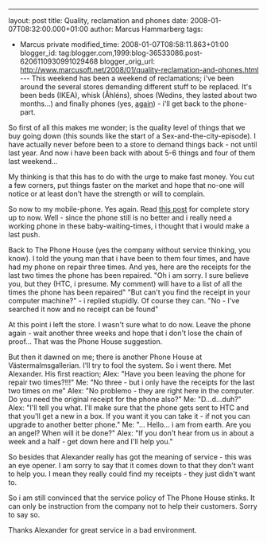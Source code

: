 ---
layout: post
title: Quality, reclamation and phones
date: 2008-01-07T08:32:00.000+01:00
author: Marcus Hammarberg
tags:
  - Marcus private
modified_time: 2008-01-07T08:58:11.863+01:00
blogger_id: tag:blogger.com,1999:blog-36533086.post-6206110930991029468
blogger_orig_url: http://www.marcusoft.net/2008/01/quality-reclamation-and-phones.html ---
This weekend has been a weekend of reclamations; i've been around the
several stores demanding different stuff to be replaced. It's been beds
(IKEA), whisk (Åhléns), shoes (Wedins, they lasted about two months...)
and finally phones (yes,
[again](http://marcushammarberg.blogspot.com/2007/10/non-exsisting-service-quality-at-phone.html)) -
i'll get back to the phone-part.

So first of all this makes me wonder; is the quality level of things
that we buy going down (this sounds like the start of a
Sex-and-the-city-episode). I have actually never before been to a store
to demand things back - not until last year. And now i have been back
with about 5-6 things and four of them last weekend...

My thinking is that this has to do with the urge to make fast money. You
cut a few corners, put things faster on the market and hope that no-one
will notice or at least don't have the strength or will to complain.

So now to my mobile-phone. Yes again. Read [this
post](http://marcushammarberg.blogspot.com/2007/10/non-exsisting-service-quality-at-phone.html)
for complete story up to now. Well - since the phone still is no better
and i really need a working phone in these baby-waiting-times, i thought
that i would make a last push.

Back to The Phone House (yes the company without service thinking, you
know). I told the young man that i have been to them four times, and
have had my phone on repair three times. And yes, here are the receipts
for the last two times the phone has been repaired.
"Oh i am sorry. I sure believe you, but they (HTC, i presume. My
comment) will have to a list of all the times the phone has been
repaired"
"But can't you find the receipt in your computer machine?" - i replied
stupidly. Of course they can.
"No - I've searched it now and no receipt can be found"

At this point i left the store. I wasn't sure what to do now. Leave the
phone again - wait another three weeks and hope that i don't lose the
chain of proof... That was the Phone House suggestion.

But then it dawned on me; there is another Phone House at
Västermalmsgallerian. I'll try to fool the system. So i went there. Met
Alexander. His first reaction;
Alex: "Have you been leaving the phone for repair two times?!!!"
Me: "No three - but i only have the receipts for the last two times on
me"
Alex: "No problemo - they are right here in the computer. Do you need
the original receipt for the phone also?"
Me: "D...d...duh?"
Alex: "I'll tell you what. I'll make sure that the phone gets sent to
HTC and that you'll get a new in a box. If you want it you can take it -
if not you can upgrade to another better phone."
Me: "... Hello... i am from earth. Are you an angel? When will it be
done?"
Alex: "If you don't hear from us in about a week and a half - get down
here and I'll help you."

So besides that Alexander really has got the meaning of service - this
was an eye opener. I am sorry to say that it comes down to that they
don't want to help you. I mean they really could find my receipts - they
just didn't want to.

So i am still convinced that the service policy of The Phone House
stinks. It can only be instruction from the company not to help their
customers. Sorry to say so.

Thanks Alexander for great service in a bad environment.
